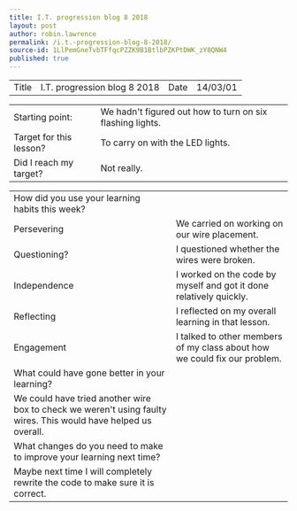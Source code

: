 ```yaml
---
title: I.T. progression blog 8 2018
layout: post
author: robin.lawrence
permalink: /i.t.-progression-blog-8-2018/
source-id: 1LlPemGneTvbTFfqcPZZK9B1BtlbPZKPtDWK_zY8QNW4
published: true
---
```

<table>
  <tr>
    <td>Title</td>
    <td>I.T. progression blog 8 2018</td>
    <td>Date</td>
    <td>14/03/01</td>
  </tr>
</table>


<table>
  <tr>
    <td>Starting point:</td>
    <td>We  hadn't figured out how to turn on six flashing lights.</td>
  </tr>
  <tr>
    <td>Target for this lesson?</td>
    <td>To carry on with the LED lights.</td>
  </tr>
  <tr>
    <td>Did I reach my target? </td>
    <td>Not really.</td>
  </tr>
</table>


<table>
  <tr>
    <td>How did you use your learning habits this week?</td>
    <td></td>
  </tr>
  <tr>
    <td>Persevering</td>
    <td>We carried on working on our wire placement.</td>
  </tr>
  <tr>
    <td>Questioning?</td>
    <td>I questioned whether the wires were broken.</td>
  </tr>
  <tr>
    <td>Independence</td>
    <td>I worked on the code by myself and got it done relatively quickly.</td>
  </tr>
  <tr>
    <td>Reflecting</td>
    <td>I reflected on my overall learning in that lesson.</td>
  </tr>
  <tr>
    <td>Engagement</td>
    <td>I talked to other members of my class about how we could fix our problem.</td>
  </tr>
  <tr>
    <td>What could have gone better in your learning?</td>
    <td></td>
  </tr>
  <tr>
    <td>We could have tried another wire box to check we weren't using faulty wires. This would have helped us overall.</td>
    <td></td>
  </tr>
  <tr>
    <td>What changes do you need to make to improve your learning next time?</td>
    <td></td>
  </tr>
  <tr>
    <td>Maybe next time I will completely rewrite the code to make sure it is correct.</td>
    <td></td>
  </tr>
</table>


